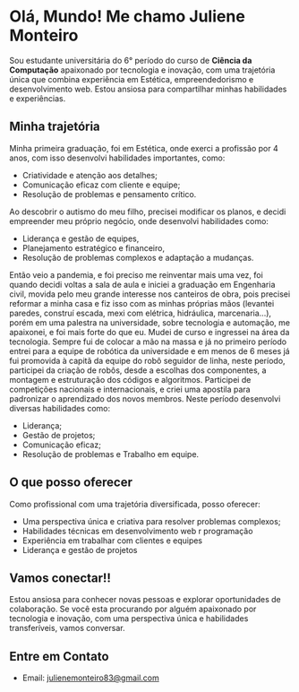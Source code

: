#  Olá, Mundo! Me chamo Juliene Monteiro
Sou estudante universitária do 6° período do curso de **Ciência da Computação** apaixonado por tecnologia e inovação, com uma trajetória única que combina experiência em Estética, empreendedorismo e desenvolvimento web. Estou ansiosa para compartilhar minhas habilidades e experiências.

## Minha trajetória

Minha primeira graduação, foi em Estética, onde exerci a profissão por 4 anos, com isso desenvolvi habilidades importantes, como:
- Criatividade e atenção aos detalhes;
- Comunicação eficaz com cliente e equipe;
- Resolução de problemas e pensamento crítico.

Ao descobrir o autismo do meu filho, precisei modificar os planos, e decidi empreender meu próprio negócio, onde desenvolvi habilidades como:
- Liderança e gestão de equipes, 
- Planejamento estratégico e financeiro, 
- Resolução de problemas complexos e adaptação a mudanças.

Então veio a pandemia, e foi preciso me reinventar mais uma vez, foi quando decidi voltas a sala de aula e iniciei a graduação em Engenharia civil, movida pelo meu grande interesse nos canteiros de obra, pois precisei reformar a minha casa e fiz isso com as minhas próprias mãos (levantei paredes, construí escada, mexi com elétrica, hidráulica, marcenaria...), porém em uma palestra na universidade, sobre tecnologia e automação, me apaixonei, e foi mais forte do que eu. Mudei de curso e ingressei na área da tecnologia.
Sempre fui de colocar a mão na massa e já no primeiro período entrei para a equipe de robótica da universidade e em menos de 6 meses já fui promovida à capitã da equipe do robô seguidor de linha, neste período, participei da criação de robôs, desde a escolhas dos componentes, a montagem e estruturação dos códigos e algoritmos. Participei de competições nacionais e internacionais, e criei uma apostila para padronizar o aprendizado dos novos membros. Neste período desenvolvi diversas habilidades como:
- Liderança;
- Gestão de projetos;
- Comunicação eficaz;
- Resolução de problemas e Trabalho em equipe.

## O que posso oferecer
Como profissional com uma trajetória diversificada, posso oferecer:
- Uma perspectiva única e criativa para resolver problemas complexos;
- Habilidades técnicas em desenvolvimento web r programação
- Experiência em trabalhar com clientes e equipes
- Liderança e gestão de projetos

## Vamos conectar!!

Estou ansiosa para conhecer novas pessoas e explorar oportunidades de colaboração. Se você esta procurando por alguém apaixonado por tecnologia e inovação, com uma perspectiva única e habilidades transferíveis, vamos conversar.

## Entre em Contato

- Email: julienemonteiro83@gmail.com
